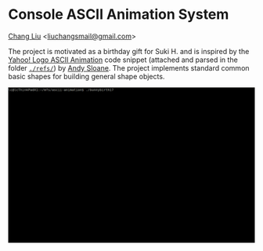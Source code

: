 # Console ASCII Animation System

[Chang Liu](http://ml.cs.tsinghua.edu.cn/~changliu/index.html) \<<liuchangsmail@gmail.com>\>

The project is motivated as a birthday gift for Suki H. and is inspired by the [Yahoo! Logo ASCII Animation](https://www.a1k0n.net/2011/06/26/obfuscated-c-yahoo-logo.html) code snippet (attached and parsed in the folder [`./refs/`](./refs/)) by [Andy Sloane](https://github.com/a1k0n/).
The project implements standard common basic shapes for building general shape objects.

![animation-demo](./bunnybirth17.gif)
